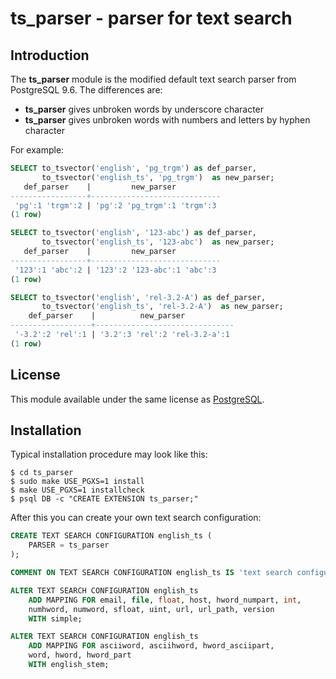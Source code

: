 # ts_parser - parser for text search

## Introduction

The **ts_parser** module is the modified default text search parser from
PostgreSQL 9.6. The differences are:

- **ts_parser** gives unbroken words by underscore character
- **ts_parser** gives unbroken words with numbers and letters by hyphen character

For example:

```sql
SELECT to_tsvector('english', 'pg_trgm') as def_parser,
       to_tsvector('english_ts', 'pg_trgm')  as new_parser;
   def_parser    |         new_parser
-----------------+-----------------------------
 'pg':1 'trgm':2 | 'pg':2 'pg_trgm':1 'trgm':3
(1 row)

SELECT to_tsvector('english', '123-abc') as def_parser,
       to_tsvector('english_ts', '123-abc')  as new_parser;
   def_parser    |         new_parser
-----------------+-----------------------------
 '123':1 'abc':2 | '123':2 '123-abc':1 'abc':3
(1 row)

SELECT to_tsvector('english', 'rel-3.2-A') as def_parser,
       to_tsvector('english_ts', 'rel-3.2-A')  as new_parser;
    def_parser    |          new_parser
------------------+-------------------------------
 '-3.2':2 'rel':1 | '3.2':3 'rel':2 'rel-3.2-a':1
(1 row)
```

## License

This module available under the same license as
[PostgreSQL](http://www.postgresql.org/about/licence/).

## Installation

Typical installation procedure may look like this:

    $ cd ts_parser
    $ sudo make USE_PGXS=1 install
    $ make USE_PGXS=1 installcheck
    $ psql DB -c "CREATE EXTENSION ts_parser;"

After this you can create your own text search configuration:

```sql
CREATE TEXT SEARCH CONFIGURATION english_ts (
    PARSER = ts_parser
);

COMMENT ON TEXT SEARCH CONFIGURATION english_ts IS 'text search configuration for english language';

ALTER TEXT SEARCH CONFIGURATION english_ts
    ADD MAPPING FOR email, file, float, host, hword_numpart, int,
    numhword, numword, sfloat, uint, url, url_path, version
    WITH simple;

ALTER TEXT SEARCH CONFIGURATION english_ts
    ADD MAPPING FOR asciiword, asciihword, hword_asciipart,
    word, hword, hword_part
    WITH english_stem;
```
